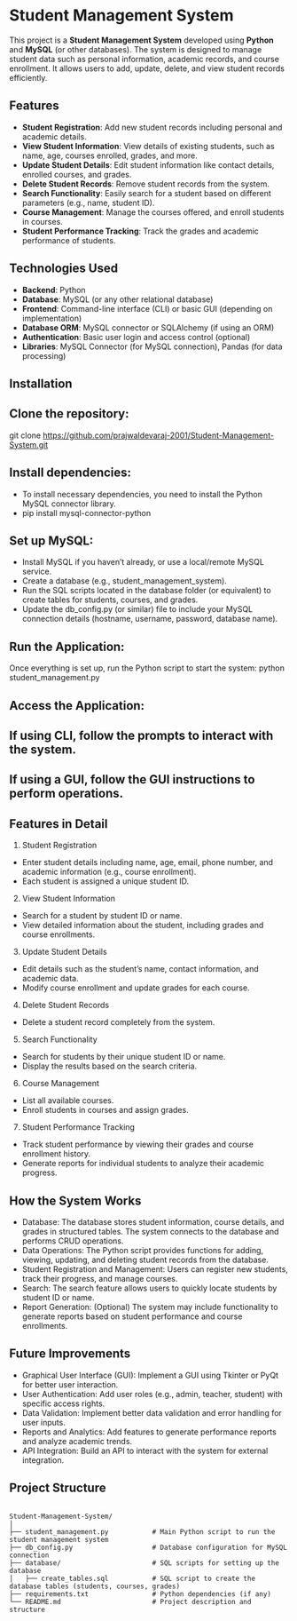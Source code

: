 # Student Management System

This project is a **Student Management System** developed using **Python** and **MySQL** (or other databases). The system is designed to manage student data such as personal information, academic records, and course enrollment. It allows users to add, update, delete, and view student records efficiently.

## Features

- **Student Registration**: Add new student records including personal and academic details.
- **View Student Information**: View details of existing students, such as name, age, courses enrolled, grades, and more.
- **Update Student Details**: Edit student information like contact details, enrolled courses, and grades.
- **Delete Student Records**: Remove student records from the system.
- **Search Functionality**: Easily search for a student based on different parameters (e.g., name, student ID).
- **Course Management**: Manage the courses offered, and enroll students in courses.
- **Student Performance Tracking**: Track the grades and academic performance of students.

## Technologies Used

- **Backend**: Python
- **Database**: MySQL (or any other relational database)
- **Frontend**: Command-line interface (CLI) or basic GUI (depending on implementation)
- **Database ORM**: MySQL connector or SQLAlchemy (if using an ORM)
- **Authentication**: Basic user login and access control (optional)
- **Libraries**: MySQL Connector (for MySQL connection), Pandas (for data processing)

## Installation

## Clone the repository:
git clone https://github.com/prajwaldevaraj-2001/Student-Management-System.git

## Install dependencies:
- To install necessary dependencies, you need to install the Python MySQL connector library.
- pip install mysql-connector-python

## Set up MySQL:
- Install MySQL if you haven’t already, or use a local/remote MySQL service.
- Create a database (e.g., student_management_system).
- Run the SQL scripts located in the database folder (or equivalent) to create tables for students, courses, and grades.
- Update the db_config.py (or similar) file to include your MySQL connection details (hostname, username, password, database name).

## Run the Application:
Once everything is set up, run the Python script to start the system:
python student_management.py

## Access the Application:
## If using CLI, follow the prompts to interact with the system.
## If using a GUI, follow the GUI instructions to perform operations.

## Features in Detail
1. Student Registration
- Enter student details including name, age, email, phone number, and academic information (e.g., course enrollment).
- Each student is assigned a unique student ID.
2. View Student Information
- Search for a student by student ID or name.
- View detailed information about the student, including grades and course enrollments.
3. Update Student Details
- Edit details such as the student’s name, contact information, and academic data.
- Modify course enrollment and update grades for each course.
4. Delete Student Records
- Delete a student record completely from the system.
5. Search Functionality
- Search for students by their unique student ID or name.
- Display the results based on the search criteria.
6. Course Management
- List all available courses.
- Enroll students in courses and assign grades.
7. Student Performance Tracking
- Track student performance by viewing their grades and course enrollment history.
- Generate reports for individual students to analyze their academic progress.

## How the System Works
- Database: The database stores student information, course details, and grades in structured tables. The system connects to the database and performs CRUD operations.
- Data Operations: The Python script provides functions for adding, viewing, updating, and deleting student records from the database.
- Student Registration and Management: Users can register new students, track their progress, and manage courses.
- Search: The search feature allows users to quickly locate students by student ID or name.
- Report Generation: (Optional) The system may include functionality to generate reports based on student performance and course enrollments.

## Future Improvements
- Graphical User Interface (GUI): Implement a GUI using Tkinter or PyQt for better user interaction.
- User Authentication: Add user roles (e.g., admin, teacher, student) with specific access rights.
- Data Validation: Implement better data validation and error handling for user inputs.
- Reports and Analytics: Add features to generate performance reports and analyze academic trends.
- API Integration: Build an API to interact with the system for external integration.

## Project Structure
```

Student-Management-System/
│
├── student_management.py           # Main Python script to run the student management system
├── db_config.py                    # Database configuration for MySQL connection
├── database/                       # SQL scripts for setting up the database
│   ├── create_tables.sql           # SQL script to create the database tables (students, courses, grades)
├── requirements.txt                # Python dependencies (if any)
└── README.md                       # Project description and structure
